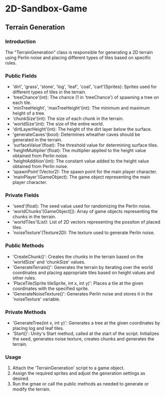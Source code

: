 # 2D-Sandbox-Game

## Terrain Generation
### Introduction
  The "TerrainGeneration" class is responsible for generating a 2D terrain using Perlin noise and placing different types of tiles based on specific rules.

### Public Fields
  * 'dirt', 'grass', 'stone', 'log', 'leaf', 'coal', 'cart'(Sprites): Sprites used for different types of tiles in the terrain.
  * 'treeChance'(int): The chance (1 in 'treeChance') of spawning a tree on each tile.
  * 'minTreeHeight', 'maxTreeHeight'(int): The minimum and maximum height of a tree.
  * 'chunkSize'(int): The size of each chunk in the terrain.
  * 'worldSize'(int): The size of the entire world.
  * 'dirtLayerHeight'(int): The height of the dirt layer below the surface.
  * 'generateCaves'(bool): Determines wheather caves should be generated in the terrain.
  * 'surfaceValue'(float): The threshold value for determining surface tiles.
  * 'heightMultiplier'(float): The multiplier applied to the height value obtained from Perlin noise.
  * 'heightAddition'(int): The constant value added to the height value obtained from Perlin noise.
  * 'spawnPoint'(Vector2): The spawn point for the main player character.
  * 'mainPlayer'(GameObject): The game object representing the main player character.

### Private Fields
  * 'seed'(float): The seed value used for randomizing the Perlin noise.
  * 'worldChunks'(GameObject[]): Array of game objects representing the chunks in the terrain.
  * 'worldTiles'(List<Vector2>): List of 2D vectors representing the possiton of placed tiles.
  * 'noiseTexture'(Texture2D): The texture used to generate Perlin noise.

### Public Methods
  * 'CreateChunk()': Creates the chunks in the terrain based on the 'worldSize' and 'chunkSize' values.
  * 'GenerateTerrain()': Generates the terrain by iterating over the world coordinates and placing appropriate tiles based on height values and other rules.
  * 'PlaceTile(Sprite tileSprite, int x, int y)': Places a tile at the given coordinates with the specified sprite.
  * 'GenerateNoiseTexture()': Generates Perlin noise and stores it in the 'noiseTexture' variable.

### Private Methods
  * 'GenerateTree(int x, int y)': Generates a tree at the given coordinates by placing log and leaf tiles.
  * 'Start()': Unity's Start method, called at the start of the script. Initializes the seed, generates noise texture, creates chunks and generates the terrain.

### Usage
  1. Attach the 'TerrainGeneration' script to a game object.
  2. Assign the required sprites and adjust the generation settings as desired.
  3. Run the gmae or call the public methods as needed to generate or modify the terrain.
